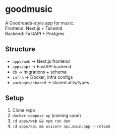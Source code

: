 # goodmusic
A Goodreads-style app for music.  
Frontend: Next.js + Tailwind  
Backend: FastAPI + Postgres  

## Structure
- `apps/web` → Next.js frontend
- `apps/api` → FastAPI backend
- `db` → migrations + schema
- `infra` → Docker, infra configs
- `packages/shared` → shared utils/types

## Setup
1. Clone repo
2. `docker-compose up` (coming soon)
3. `cd apps/web && npm run dev`
4. `cd apps/api && uvicorn api.main:app --reload`